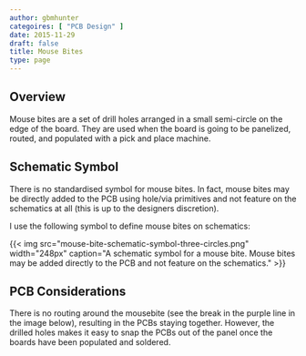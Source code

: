 ```yaml
---
author: gbmhunter
categoires: [ "PCB Design" ]
date: 2015-11-29
draft: false
title: Mouse Bites
type: page
---
```


## Overview

Mouse bites are a set of drill holes arranged in a small semi-circle on the edge of the board. They are used when the board is going to be panelized, routed, and populated with a pick and place machine.

## Schematic Symbol

There is no standardised symbol for mouse bites. In fact, mouse bites may be directly added to the PCB using hole/via primitives and not feature on the schematics at all (this is up to the designers discretion).

I use the following symbol to define mouse bites on schematics:

{{< img src="mouse-bite-schematic-symbol-three-circles.png" width="248px" caption="A schematic symbol for a mouse bite. Mouse bites may be added directly to the PCB and not feature on the schematics."  >}}

## PCB Considerations

There is no routing around the mousebite (see the break in the purple line in the image below), resulting in the PCBs staying together. However, the drilled holes makes it easy to snap the PCBs out of the panel once the boards have been populated and soldered.

